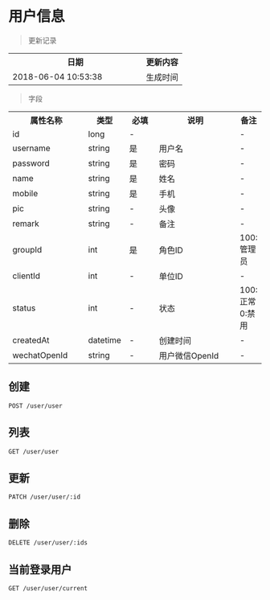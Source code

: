 # 用户信息

> 更新记录

<table>
    <tr>
        <th style="width:250px;">日期</th>
        <th>更新内容</th>
    </tr>
    <tr>
        <td>2018-06-04 10:53:38</td>
        <td>生成时间</td>
    </tr>
</table>

> 字段

<table>
    <tr>
        <th style="width:150px;">属性名称</th>
        <th style="width:60px;">类型</th>
        <th style="width:60px;">必填</th>
        <th style="width:200px;">说明</th>
        <th>备注</th>
    </tr>
    <tr>
        <td>id</td>
        <td>long</td>
        <td>-</td>
        <td></td>
        <td>-</td>
    </tr>
    <tr>
        <td>username</td>
        <td>string</td>
        <td>是</td>
        <td>用户名</td>
        <td>-</td>
    </tr>
    <tr>
        <td>password</td>
        <td>string</td>
        <td>是</td>
        <td>密码</td>
        <td>-</td>
    </tr>
    <tr>
        <td>name</td>
        <td>string</td>
        <td>是</td>
        <td>姓名</td>
        <td>-</td>
    </tr>
    <tr>
        <td>mobile</td>
        <td>string</td>
        <td>是</td>
        <td>手机</td>
        <td>-</td>
    </tr>
    <tr>
        <td>pic</td>
        <td>string</td>
        <td>-</td>
        <td>头像</td>
        <td>-</td>
    </tr>
    <tr>
        <td>remark</td>
        <td>string</td>
        <td>-</td>
        <td>备注</td>
        <td>-</td>
    </tr>
    <tr>
        <td>groupId</td>
        <td>int</td>
        <td>是</td>
        <td>角色ID</td>
        <td>100: 管理员</td>
    </tr>
    <tr>
        <td>clientId</td>
        <td>int</td>
        <td>-</td>
        <td>单位ID</td>
        <td>-</td>
    </tr>
    <tr>
        <td>status</td>
        <td>int</td>
        <td>-</td>
        <td>状态</td>
        <td>100:正常 0:禁用</td>
    </tr>    
    <tr>
        <td>createdAt</td>
        <td>datetime</td>
        <td>-</td>
        <td>创建时间</td>
        <td>-</td>
    </tr>   
    <tr>
        <td>wechatOpenId</td>
        <td>string</td>
        <td>-</td>
        <td>用户微信OpenId</td>
        <td>-</td>
    </tr> 
</table>

## 创建

```
POST /user/user
```

## 列表

```
GET /user/user
```

## 更新

```
PATCH /user/user/:id
```

## 删除

```
DELETE /user/user/:ids
```

## 当前登录用户

```
GET /user/user/current
```